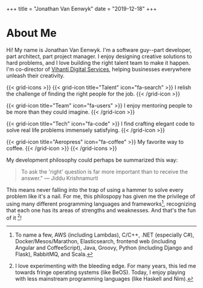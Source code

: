 +++
title = "Jonathan Van Eenwyk"
date = "2019-12-18"
+++

# About Me

Hi! My name is Jonathan Van Eenwyk. I'm a software guy--part developer, part
architect, part project manager. I enjoy designing creative solutions to hard
problems, and I love building the right talent team to make it happen. I'm
co-director of [Vihanti Digital Services](//vihanti.com/), helping businesses
everywhere unleash their creativity.

{{< grid-icons >}}
   {{< grid-icon title="Talent" icon="fa-search" >}}
      I relish the challenge of finding the right people for the job.
   {{< /grid-icon >}}

   {{< grid-icon title="Team" icon="fa-users" >}}
      I enjoy mentoring people to be more than they could imagine.
   {{< /grid-icon >}}

   {{< grid-icon title="Tech" icon="fa-code" >}}
      I find crafting elegant code to solve real life problems immensely satisfying.
   {{< /grid-icon >}}

   {{< grid-icon title="Aeropress" icon="fa-coffee" >}}
      My favorite way to coffee.
   {{< /grid-icon >}}
{{< /grid-icons >}}

My development philosophy could perhaps be summarized this way:

> To ask the 'right' question is far more important than to receive the
> answer." — Jiddu Krishnamurti

This means never falling into the trap of using a hammer to solve every
problem like it's a nail. For me, this philospopy has given me the
privilege of using many different programming languages and frameworks[^1],
recognizing that each one has its areas of strengths and
weaknesses. And that's the fun of it [^2]!

[^1]: To name a few, AWS (including Lambdas), C/C++, .NET (especially
C#), Docker/Mesos/Marathon, Elasticsearch, frontend web (including
Angular and CoffeeScript), Java, Groovy, Python (including Django and
Flask), RabbitMQ, and Scala.

[^2]: I love experimenting with the bleeding edge. For many years,
this led me towards fringe operating systems (like BeOS). Today, I
enjoy playing with less mainstream programming languages (like Haskell
and Nim).
